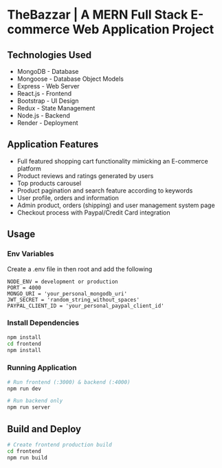 # TheBazzar | A MERN Full Stack E-commerce Web Application Project 

## Technologies Used
* MongoDB - Database
* Mongoose - Database Object Models
* Express - Web Server
* React.js - Frontend
* Bootstrap - UI Design
* Redux - State Management
* Node.js - Backend
* Render - Deployment

## Application Features 
- Full featured shopping cart functionality mimicking an E-commerce platform
- Product reviews and ratings generated by users 
- Top products carousel 
- Product pagination and search feature according to keywords
- User profile, orders and information 
- Admin product, orders (shipping) and user management system page
- Checkout process with Paypal/Credit Card integration 

## Usage

### Env Variables

Create a .env file in then root and add the following

```
NODE_ENV = development or production
PORT = 4000
MONGO_URI = 'your_personal_mongodb_uri'
JWT_SECRET = 'random_string_without_spaces'
PAYPAL_CLIENT_ID = 'your_personal_paypal_client_id'
```

### Install Dependencies

```bash
npm install
cd frontend
npm install
```

### Running Application

```bash
# Run frontend (:3000) & backend (:4000)
npm run dev

# Run backend only
npm run server
```

## Build and Deploy

```bash
# Create frontend production build
cd frontend
npm run build
```
